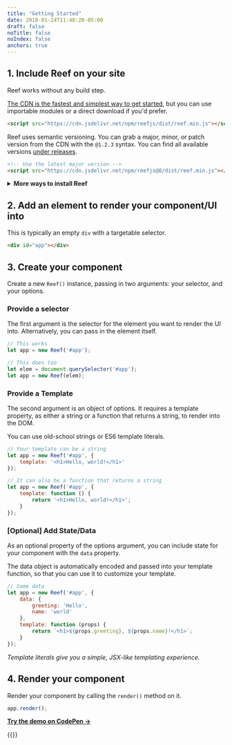 ```yaml
---
title: "Getting Started"
date: 2018-01-24T11:48:20-05:00
draft: false
noTitle: false
noIndex: false
anchors: true
---
```


## 1. Include Reef on your site

Reef works without any build step.

[The CDN is the fastest and simplest way to get started](https://cdn.jsdelivr.net/npm/reefjs/dist/), but you can use importable modules or a direct download if you'd prefer.

```html
<script src="https://cdn.jsdelivr.net/npm/reefjs/dist/reef.min.js"></script>
```

Reef uses semantic versioning. You can grab a major, minor, or patch version from the CDN with the `@1.2.3` syntax. You can find all available versions [under releases](https://github.com/cferdinandi/reef/releases).

```html
<!-- Use the latest major version -->
<script src="https://cdn.jsdelivr.net/npm/reefjs@8/dist/reef.min.js"></script>
```

<details>
<summary class="margin-bottom-small"><strong>More ways to install Reef</strong></summary>
{{%md%}}
**ES Modules**

Reef also supports modern browsers and module bundlers (like Rollup, Webpack, Snowpack, and so on) using the ES modules `import` syntax. Use the `.es` version.

```js
import Reef from 'https://cdn.jsdelivr.net/npm/reefjs/dist/reef.es.min.js';
```

**NPM**

You can also use NPM (or your favorite package manager). First, install with NPM.

```bash
npm install reefjs --save
```

Then import the package.

```js
import Reef from 'reefjs';
```

**CommonJS**

If you use NodeJS, you can import Reef using the `require()` method with the `.cjs` version.

```js
let Reef = require('https://cdn.jsdelivr.net/npm/reefjs/dist/reef.cjs.min.js');
```

**AMD**

If you use RequireJS, SystemJS, and other AMD formats, you can import Reef with the `.amd` version.

```js
requirejs(['https://cdn.jsdelivr.net/npm/reefjs/dist/reef.amd.min.js'], function (Reef) {
  //...
});
```

**Direct Download**

You can [download the files directly from GitHub](https://github.com/cferdinandi/reef/archive/master.zip).

Compiled and production-ready code can be found in the `dist` directory. The `src` directory contains development code.

```html
<script src="path/to/reef.min.js"></script>
```
{{%/md%}}
</details>



## 2. Add an element to render your component/UI into

This is typically an empty `div` with a targetable selector.

```html
<div id="app"></div>
```

## 3. Create your component

Create a new `Reef()` instance, passing in two arguments: your selector, and your options.

### Provide a selector

The first argument is the selector for the element you want to render the UI into. Alternatively, you can pass in the element itself.

```js
// This works
let app = new Reef('#app');

// This does too
let elem = document.querySelector('#app');
let app = new Reef(elem);
```

### Provide a Template

The second argument is an object of options. It requires a template property, as either a string or a function that returns a string, to render into the DOM.

You can use old-school strings or ES6 template literals.

```js
// Your template can be a string
let app = new Reef('#app', {
	template: '<h1>Hello, world!</h1>'
});

// It can also be a function that returns a string
let app = new Reef('#app', {
	template: function () {
		return '<h1>Hello, world!</h1>';
	}
});
```

### [Optional] Add State/Data

As an optional property of the options argument, you can include state for your component with the `data` property.

The data object is automatically encoded and passed into your template function, so that you can use it to customize your template.

```js
// Some data
let app = new Reef('#app', {
	data: {
		greeting: 'Hello',
		name: 'world'
	},
	template: function (props) {
		return `<h1>${props.greeting}, ${props.name}!</h1>`;
	}
});
```

_Template literals give you a simple, JSX-like templating experience._

## 4. Render your component

Render your component by calling the `render()` method on it.

```js
app.render();
```

**[Try the demo on CodePen &rarr;](https://codepen.io/cferdinandi/pen/dyOoxjW)**

{{<mailchimp intro="true">}}